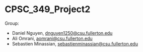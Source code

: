 # CPSC_349_Project2
Group: 
- Daniel Nguyen, dnguyen1250@csu.fullerton.edu
- Ali Omrani, aomrani@csu.fullerton.edu
- Sebastien Minassian, sebastienminassian@csu.fullerton.edu
